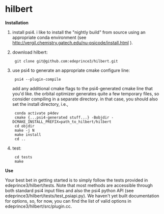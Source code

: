 # hilbert

**Installation**

1. install psi4. i like to install the "nightly build" from source using an appropriate conda environment (see http://vergil.chemistry.gatech.edu/nu-psicode/install.html ).

2. download hilbert:

        git clone git@github.com:edeprince3/hilbert.git
  
3. use psi4 to generate an appropriate cmake configure line:

        psi4 --plugin-compile 
    
    add any additional cmake flags to the psi4-generated cmake line that you'd like. the orbital optimizer generates quite a few temporary files, so consider compiling in a separate directory. in that case, you should also set the install directory, i.e., 

        conda activate p4dev
        cmake {...psi4-generated stuff...} -Bobjdir -DCMAKE_INSTALL_PREFIX=path_to_hilbert/hilbert  
        cd objdir    
        make -j N   
        make install
        cd ..
  
4. test:

        cd tests
        make
        
**Use**

Your best bet in getting started is to simply follow the tests provided in edeprince3/hilbert/tests. Note that most methods are accessible through both standard psi4 input files and also the psi4 python API (see edeprince3/hilbert/tests/test_psiapi.py). We haven't yet built documentation for options, so, for now, you can find the list of valid options in edeprince3/hilbert/src/plugin.cc.

